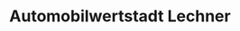 ---
title: "Automobilwertstadt Lechner"
url: /sankt-johann-in-der-haide/automobilwertstadt-lechner/
shop: Autohaus
---